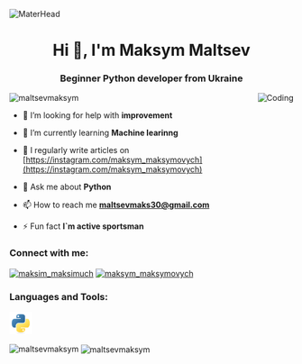 ![MaterHead](https://miro.medium.com/v2/resize:fit:1400/1*IRGB-4OAoO8KSqH_huDPFw.gif) 
<h1 align="center">Hi 👋, I'm Maksym Maltsev</h1>
<h3 align="center">Beginner Python developer from Ukraine</h3>
<img align="right" alt="Coding" src ="https://i.gifer.com/origin/d3/d385ad6c129f74f7da9dcc2d2f283005_w200.gif">
<p align="left"> <img src="https://komarev.com/ghpvc/?username=maltsevmaksym&label=Profile%20views&color=0e75b6&style=flat" alt="maltsevmaksym" /> </p>


- 🤝 I’m looking for help with **improvement**
  
- 🌱 I’m currently learning **Machine learinng**
  
- 📝 I regularly write articles on [https://instagram.com/maksym_maksymovych](https://instagram.com/maksym_maksymovych)

- 💬 Ask me about **Python**

- 📫 How to reach me **maltsevmaks30@gmail.com**

- ⚡ Fun fact **I`m active sportsman**




<h3 align="left">Connect with me:</h3>
<p align="left">
<a href="t.me/maksim_maksimuch" target="blank"><img align="center" src="https://upload.wikimedia.org/wikipedia/commons/thumb/8/82/Telegram_logo.svg/2048px-Telegram_logo.svg.png" alt="maksim_maksimuch" height="35" width="35" /></a>
<a href="https://instagram.com/maksym_maksymovych" target="blank"><img align="center" src="https://raw.githubusercontent.com/rahuldkjain/github-profile-readme-generator/master/src/images/icons/Social/instagram.svg" alt="maksym_maksymovych" height="35" width="35" /></a>
</p>

<h3 align="left">Languages and Tools:</h3>
<p align="left"> <a href="https://www.python.org" target="_blank" rel="noreferrer"> <img src="https://raw.githubusercontent.com/devicons/devicon/master/icons/python/python-original.svg" alt="python" width="40" height="40"/> </a> </p>

<p><img align="left" src="https://github-readme-stats.vercel.app/api/top-langs?username=maltsevmaksym&show_icons=true&locale=en&layout=compact" alt="maltsevmaksym" /></p>

<p>&nbsp;<img align="center" src="https://github-readme-stats.vercel.app/api?username=maltsevmaksym&show_icons=true&locale=en" alt="maltsevmaksym" /></p>
